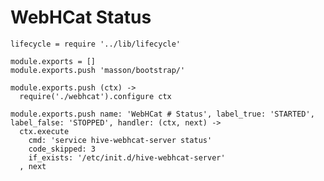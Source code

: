 
# WebHCat Status

    lifecycle = require '../lib/lifecycle'

    module.exports = []
    module.exports.push 'masson/bootstrap/'

    module.exports.push (ctx) ->
      require('./webhcat').configure ctx

    module.exports.push name: 'WebHCat # Status', label_true: 'STARTED', label_false: 'STOPPED', handler: (ctx, next) ->
      ctx.execute
        cmd: 'service hive-webhcat-server status'
        code_skipped: 3
        if_exists: '/etc/init.d/hive-webhcat-server'
      , next

